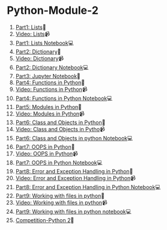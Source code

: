 # Python-Module-2

1. [Part1: Lists](Part1-List.md)📓
2. [Video: Lists](https://youtu.be/WujjH4y0Uso)📹
3. [Part1: Lists Notebook](Part1-List.ipynb)💻
4. [Part2: Dictionary](Part2-Dictionary.md)📓
5. [Video: Dictionary](https://youtu.be/Es00pk2YtWs)📹
6. [Part2: Dictionary Notebook](Part2-Dictionary.ipynb)💻
7. [Part3: Jupyter Notebook](Part3-Jupyter-Notebook.md)📓
8. [Part4: Functions in Python](Part4-Functions.md)📓
9. [Video: Functions in Python](https://youtu.be/6zYFN0nVZDM)📹
10. [Part4: Functions in Python Notebook](Part4-Functions.ipynb)💻
11. [Part5: Modules in Python](Part5-Modules.md)📓
12. [Video: Modules in Python](https://youtu.be/6AXqAZok0yU)📹
13. [Part6: Class and Objects in Python](Part6-Class-and-Object.md)📓
14. [Video: Class and Objects in Pytho](https://youtu.be/Di3kMtmw6gY)📹
15. [Part6: Class and Objects in python Notebook](Part6-Class-and-Object.ipynb)💻
16. [Part7: OOPS in Python](Part7-OOPS.md)📓
17. [Video: OOPS in Python](https://youtu.be/aPOhPrD_Ym4)📹
18. [Part7: OOPS in Python Notebook](Part7-OOPS.ipynb)💻
19. [Part8: Error and Exception Handling in Python](Part8-Error-and-Exception-Handling.md)📓
20. [Video: Error and Exception Handling in Python](https://youtu.be/gKNo1AG3CSw)📹
21. [Part8: Error and Exception Handling in Python Notebook](Part8-Error-and-Exception-Handling.ipynb)💻
22. [Part9: Working with files in python](Part9-File-Handling.md)📓
23. [Video: Working with files in python](https://youtu.be/DzBVzTdus64)📹
24. [Part9: Working with files in python notebook](Part9-File-Handling.ipynb)💻
25. [Competition-Python 2](Competition-Python-2.md)📓
